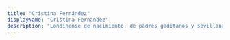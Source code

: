 ```yaml
---
title: "Cristina Fernández"
displayName: "Cristina Fernández"
description: "Londinense de nacimiento, de padres gaditanos y sevillana de adopción, siempre tuvo claro que alcanzaría la felicidad plena el día que lograra aunar sus tres pasiones: el periodismo, la fotografía y los viajes. Tras haber hecho de la televisión su casa durante más de 14 años, ahora escribe sobre el mundo y sus encantos en diversas revistas especializadas. Tiene pánico a los aviones, pero no le importa: ha aprendido que, a pesar de los disgustos, siempre acaba por obtener una inmensa recompensa."
---
```



